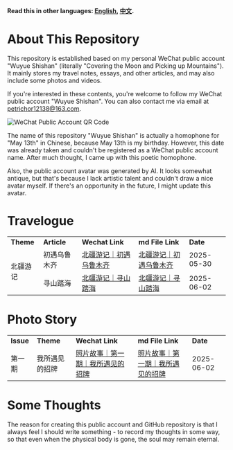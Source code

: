 **Read this in other languages: [English](README_en.md), [中文](README.md).**

# About This Repository
This repository is established based on my personal WeChat public account "Wuyue Shishan" (literally "Covering the Moon and Picking up Mountains"). It mainly stores my travel notes, essays, and other articles, and may also include some photos and videos.

If you're interested in these contents, you're welcome to follow my WeChat public account "Wuyue Shishan". You can also contact me via email at <petrichor12138@163.com>.

![WeChat Public Account QR Code](/images/wx_public_account.png)

The name of this repository "Wuyue Shishan" is actually a homophone for "May 13th" in Chinese, because May 13th is my birthday. However, this date was already taken and couldn't be registered as a WeChat public account name. After much thought, I came up with this poetic homophone.

Also, the public account avatar was generated by AI. It looks somewhat antique, but that's because I lack artistic talent and couldn't draw a nice avatar myself. If there's an opportunity in the future, I might update this avatar.

# Travelogue
<table>
    <tr>
        <td><strong>Theme</strong></td>
        <td><strong>Article</strong></td>
        <td><strong>Wechat Link</strong></td>
        <td><strong>md File Link</strong></td>
        <td><strong>Date</td>
    </tr>
    <tr>
        <td rowspan="2">北疆游记</td>
        <td>初遇乌鲁木齐</td>
        <td><a href="https://mp.weixin.qq.com/s/BgGHK3LAe43QNvQMH5ADLA">北疆游记｜初遇乌鲁木齐</a></td>
        <td><a href="/articles/游记/北疆游记/北疆游记｜初遇乌鲁木齐.md">北疆游记｜初遇乌鲁木齐</td>
        <td>2025-05-30</td>
    </tr>
    <tr>
        <td>寻山踏海</td>
        <td><a href="https://mp.weixin.qq.com/s/8GBr1Y6SS3Vgj86KTJmoIA">北疆游记｜寻山踏海</a></td>
        <td><a href="/articles/游记/北疆游记/北疆游记｜寻山踏海.md">北疆游记｜寻山踏海</td>
        <td>2025-06-02</td>
    </tr>
</table>

# Photo Story
<table>
    <tr>
        <td><strong>Issue</strong></td>
        <td><strong>Theme</strong></td>
        <td><strong>Wechat Link</strong></td>
        <td><strong>md File Link</strong></td>
        <td><strong>Date</td>
    </tr>
    <tr>
        <td>第一期</td>
        <td>我所遇见的招牌</td>
        <td><a href="https://mp.weixin.qq.com/s/DthxMbGLYU26EIIiTn99Nw">照片故事｜第一期｜我所遇见的招牌</a></td>
        <td><a href="/articles/照片故事/照片故事｜第一期｜我所遇见的招牌.md">照片故事｜第一期｜我所遇见的招牌</td>
        <td>2025-06-02</td>
    </tr>
</table>

# Some Thoughts
The reason for creating this public account and GitHub repository is that I always feel I should write something - to record my thoughts in some way, so that even when the physical body is gone, the soul may remain eternal.
